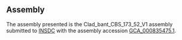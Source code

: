 

Assembly
--------

The assembly presented is the Clad\_bant\_CBS\_173\_52\_V1 assembly
submitted to [INSDC](http://www.insdc.org) with the assembly accession
[GCA\_000835475.1](http://www.ebi.ac.uk/ena/data/view/GCA_000835475.1).
